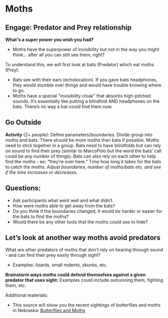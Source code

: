 # Moths


## Engage: Predator and Prey relationship
**What's a super power you wish you had?**

- Moths have the superpower of invisibility but not in the way you might think... after all you can still see them, right?

To understand this, we will first look at bats (Predator) which eat moths (Prey). 
- Bats see with their ears (echolocation). If you gave bats headphones, they would stumble over things and would have trouble knowing where to go. 
- Moths have a special "invisibility cloak” that absorbs high-pitched sounds. It’s essentially like putting a blindfold AND headphones on the bats. There’s no way a bat could find them now.

## Go Outside
**Activity** *(2+ people)*: 
Define parameters/boundaries. Divide group into moths and bats. There should be more moths than bats if possible. Moths need to stick together in a group. Bats need to have blindfolds but can rely on sound to find their prey (similar to MarcoPolo but the word the bats’ call could be any number of things). Bats can also rely on each other to help find the moths  - ex: “they’re over here.” Time how long it takes for the bats to catch the moths. 
 *Adjust boundaries, number of moths/bats etc. and see if the time increases or decreases.*

## Questions:
- Ask participants what went well and what didn’t.
- How were moths able to get away from the bats?
- Do you think if the boundaries changed, it would be harder or easier for the bats to find the moths?
- Would there be any other tools that the moths could use to hide?

## Let’s look at another way moths avoid predators

What are other predators of moths that don't rely on hearing through sound - and can find their prey easily through sight?
- Examples: lizards, small rodents, skunks, etc. 

**Brainstorm ways moths could defend themselves against a given predator that uses sight:** Examples could include outrunning them, fighting them, etc. 







Additional materials:
- This source will show you the recent sightings of butterflies and moths in Nebraska:
[Butterflies and Moths](https://www.butterfliesandmoths.org/category/region/united-states/nebraska)